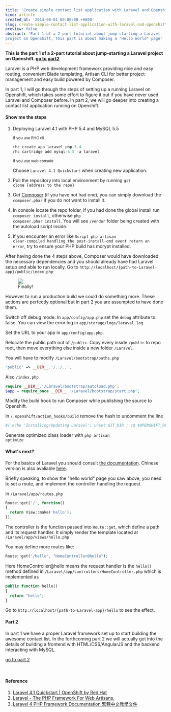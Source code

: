 ```yaml
---
title: 'Create simple contact list application with Laravel and Openshift integration: Part 1'
kind: article
created_at: '2014-08-01 00:00:00 +0800'
slug: create-simple-contact-list-application-with-laravel-and-openshift-integration-part-2
preview: false
abstract: 'Part 1 of a 2-part tutorial about jump-starting a Laravel
project on OpenShift, this part is about making a "Hello World" page'
---
```


**This is the part 1 of a 2-part tutorial about jump-starting a Laravel project on Openshift. [go to part2](/blog/create-simple-contact-list-application-with-laravel-and-openshift-integration-part-2)**

Laravel is a PHP web development framework providing nice and easy routing, convenient Blade templating, Artisan CLI for better project management and easy build powered by Composer.

In part 1, I will go through the steps of setting up a running Laravel on Openshift, which takes some effort to figure it out if you have never used Laravel and Composer before. In part 2, we will go deeper into creating a contact list application running on Openshift.

#### Show me the steps

1. Deploying Laravel 4.1 with PHP 5.4 and MySQL 5.5

   <small>If you use RHC cli</small>

   ~~~ php
   rhc create app laravel php-5.4
   rhc cartridge add mysql-5.5 -a laravel
   ~~~

   <small>If you use web console</small>

   Choose <code>Laravel 4.1 Quickstart</code> when creating new application.

2. Pull the repository into local environment by running <code>git clone {address to the repo}</code>

3. Get [Composer](https://getcomposer.org/) (if you have not had one), you can simply download the <code>composer.phar</code> if you do not want to install it.

4. In console locate the repo folder, if you had done the global install run <code>composer install</code>, otherwise <code>php composer.phar install</code>. You will see <code>/vendor</code> folder being created with the autoload script inside.

5. If you encounter an error like <code>Script php artisan clear-compiled handling the post-install-cmd event return an error</code>, try to ensure your PHP build has mcrypt installed.

After having done the 4 steps above, Composer would have downloaded the necessary dependencies and you should already have had Laravel setup and able to run locally. Go to <code>http://localhost/{path-to-Laravel-app}/public/index.php</code>

<figure>
<img src='./screenshot.jpg'/>
<figcaption>Finally!</figcaption>
</figure>

However to run a production build we could do something more. These actions are perfectly optional but in part 2 you are assumpted to have done them.

Switch off debug mode. In <code>app/config/app.php</code> set the <code>debug</code> attribute to false. You can view the error log in <code>app/storage/logs/laravel.log</code>.

Set the URL to your app in <code>app/config/app.php</code>.

Relocate the public path out of <code>/public</code>. Copy every inside <code>/public</code> to repo root, then move everything else inside a new folder <code>/Laravel</code>.

You will have to modify <code>/Laravel/bootstrap/paths.php</code>

~~~ php
'public' => __DIR__.'/../..',
~~~

Also <code>/index.php</code>

~~~ php
require __DIR__.'/Laravel/bootstrap/autoload.php';
$app = require_once __DIR__.'/Laravel/bootstrap/start.php';
~~~

Modify the build hook to run Composer while publishing the source to Openshift.

In <code>/.openshift/action_hooks/build</code> remove the hash to uncomment the line

~~~ bash
#( echo 'Installing/Updating Laravel'; unset GIT_DIR ; cd $OPENSHIFT_REPO_DIR/Laravel ; php $OPENSHIFT_DATA_DIR/composer.phar -q --no-ansi install )
~~~

Generate optimized class loader with <code>php artisan optimize</code>

#### What's next?

For the basics of Laravel you should consult [the documentation](http://laravel.com/docs). Chinese version is also avaliable [here](http://kejyun.github.io/Laravel-4-Documentation-Traditional-Chinese/docs/introduction/).

Briefly speaking, to show the "hello world" page you saw above, you need to set a route, and implement the controller handling the request.

In <code>/Laravel/app/routes.php</code>

~~~ php
Route::get('/', function()
{
  return View::make('hello');
});
~~~

The controller is the function passed into <code>Route::get</code>, which define a path and its request handler. It simply render the template located at <code>/Laravel/app/views/hello.php</code>

You may define more routes like:

~~~ php
Route::get('/hello', "HomeController@hello");
~~~

Here HomeController@hello means the request handler is the <code>hello()</code> method defined in <code>/Laravel/app/controllers/HomeController.php</code> which is implemented as 

~~~ php
public function hello()
{
  return "hello";
}
~~~

Go to `http://localhost/{path-to-Laravel-app}/hello` to see the effect.

#### Part 2

In part 1 we have a proper Laravel framework set up to start building the awesome contact list. In the forthcoming part 2 we will actually get into the details of building a frontend with HTML/CSS/AngularJS and the backend interacting with MySQL.

[go to part 2](/blog/create-simple-contact-list-application-with-laravel-and-openshift-integration-part-2)

<br />

#### Reference

1. [Laravel 4.1 Quickstart \| OpenShift by Red Hat](https://www.openshift.com/quickstarts/laravel-41-quickstart)
2. [Laravel - The PHP Framework For Web Artisans.](http://laravel.com/docs)
3. [Laravel 4 PHP Framework Documentation 繁體中文教學文件](http://kejyun.github.io/Laravel-4-Documentation-Traditional-Chinese/docs/introduction/)

